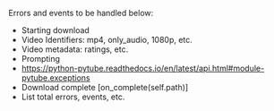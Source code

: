 Errors and events to be handled below:
- Starting download
- Video Identifiers: mp4, only_audio, 1080p, etc.
- Video metadata: ratings, etc.
- Prompting
- https://python-pytube.readthedocs.io/en/latest/api.html#module-pytube.exceptions
- Download complete [on_complete(self.path)]
- List total errors, events, etc.
